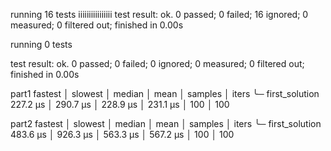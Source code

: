 
running 16 tests
iiiiiiiiiiiiiiii
test result: ok. 0 passed; 0 failed; 16 ignored; 0 measured; 0 filtered out; finished in 0.00s


running 0 tests

test result: ok. 0 passed; 0 failed; 0 ignored; 0 measured; 0 filtered out; finished in 0.00s

part1              fastest       │ slowest       │ median        │ mean          │ samples │ iters
╰─ first_solution  227.2 µs      │ 290.7 µs      │ 228.9 µs      │ 231.1 µs      │ 100     │ 100

part2              fastest       │ slowest       │ median        │ mean          │ samples │ iters
╰─ first_solution  483.6 µs      │ 926.3 µs      │ 563.3 µs      │ 567.2 µs      │ 100     │ 100

